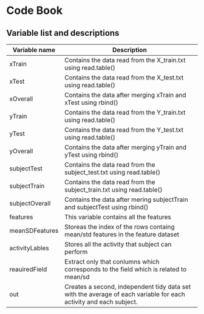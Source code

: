 # Code Book

Variable list and descriptions
------------------------------

Variable name    | Description
-----------------|------------
xTrain           | Contains the data read from the X_train.txt using read.table()
xTest            | Contains the data read from the X_test.txt using read.table()
xOverall         | Contains the data after merging xTrain and xTest using rbind()
yTrain           | Contains the data read from the Y_train.txt using read.table()
yTest            | Contains the data read from the Y_test.txt using read.table()
yOverall         | Contains the data after merging yTrain and yTest using rbind()
subjectTest      | Contains the data read from the subject_test.txt using read.table()
subjectTrain     | Contains the data read from the subject_train.txt using read.table()
subjectOverall   | Contains the data after mering subjectTrain and subjectTest using rbind()
features         | This variable contains all the features
meanSDFeatures   | Storeas the index of the rows containg mean/std features in the feature dataset
activityLables   | Stores all the activity that subject can perform
reauiredField    | Extract only that conlumns which corresponds to the field which is related to mean/sd
out              | Creates a second, independent tidy data set with the average of each variable for each activity and each subject.

        
